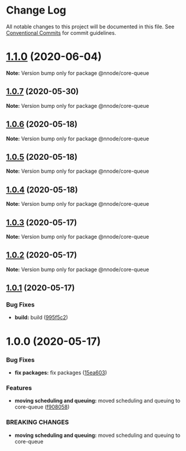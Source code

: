# Change Log

All notable changes to this project will be documented in this file.
See [Conventional Commits](https://conventionalcommits.org) for commit guidelines.

# [1.1.0](https://github.com/nativecode-dev/sosus/compare/@nnode/core-queue@1.1.0-next.2...@nnode/core-queue@1.1.0) (2020-06-04)

**Note:** Version bump only for package @nnode/core-queue





## [1.0.7](https://github.com/nativecode-dev/sosus/compare/@nnode/core-queue@1.0.7-next.0...@nnode/core-queue@1.0.7) (2020-05-30)

**Note:** Version bump only for package @nnode/core-queue





## [1.0.6](https://github.com/nativecode-dev/sosus/compare/@nnode/core-queue@1.0.6-next.0...@nnode/core-queue@1.0.6) (2020-05-18)

**Note:** Version bump only for package @nnode/core-queue





## [1.0.5](https://github.com/nativecode-dev/sosus/compare/@nnode/core-queue@1.0.5-next.0...@nnode/core-queue@1.0.5) (2020-05-18)

**Note:** Version bump only for package @nnode/core-queue





## [1.0.4](https://github.com/nativecode-dev/sosus/compare/@nnode/core-queue@1.0.4-next.0...@nnode/core-queue@1.0.4) (2020-05-18)

**Note:** Version bump only for package @nnode/core-queue





## [1.0.3](https://github.com/nativecode-dev/sosus/compare/@nnode/core-queue@1.0.3-next.0...@nnode/core-queue@1.0.3) (2020-05-17)

**Note:** Version bump only for package @nnode/core-queue





## [1.0.2](https://github.com/nativecode-dev/sosus/compare/@nnode/core-queue@1.0.2-next.1...@nnode/core-queue@1.0.2) (2020-05-17)

**Note:** Version bump only for package @nnode/core-queue





## [1.0.1](https://github.com/nativecode-dev/sosus/compare/@nnode/core-queue@1.0.0...@nnode/core-queue@1.0.1) (2020-05-17)


### Bug Fixes

* **build:** build ([995f5c2](https://github.com/nativecode-dev/sosus/commit/995f5c23ffcc9b10bd5a7f73448ebb7fa8d56677))





# 1.0.0 (2020-05-17)


### Bug Fixes

* **fix packages:** fix packages ([15ea603](https://github.com/nativecode-dev/sosus/commit/15ea60319cd5e84abc06cb3d05d3b044b546cd5a))


### Features

* **moving scheduling and queuing:** moved scheduling and queuing to core-queue ([f908058](https://github.com/nativecode-dev/sosus/commit/f908058fd982e078ffc3463b41f2c63451277060))


### BREAKING CHANGES

* **moving scheduling and queuing:** moved scheduling and queuing to core-queue
